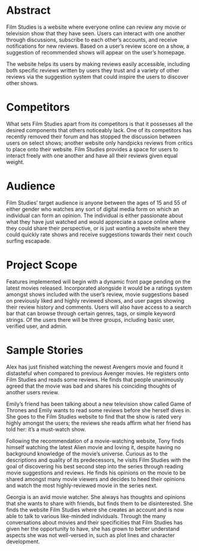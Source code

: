# Abstract

Film Studies is a website where everyone online can review any movie or television show that they have seen. Users can interact with one another through discussions, subscribe to each other’s accounts, and receive notifications for new reviews. Based on a user’s review score on a show, a suggestion of recommended shows will appear on the user’s homepage.

The website helps its users by making reviews easily accessible, including both specific reviews written by users they trust and a variety of other reviews via the suggestion system that could inspire the users to discover other shows.

# Competitors

What sets Film Studies apart from its competitors is that it possesses all the desired components that others noticeably lack. One of its competitors has recently removed their forum and has stopped the discussion between users on select shows; another website only handpicks reviews from critics to place onto their website. Film Studies provides a space for users to interact freely with one another and have all their reviews given equal weight.

# Audience

Film Studies’ target audience is anyone between the ages of 15 and 55 of either gender who watches any sort of digital media form on which an individual can form an opinion. The individual is either passionate about what they have just watched and would appreciate a space online where they could share their perspective, or is just wanting a website where they could quickly rate shows and receive suggestions towards their next couch surfing escapade.
 

# Project Scope

Features implemented will begin with a dynamic front page pending on the latest movies released. Incorporated alongside it would be a ratings system amongst shows included with the user’s review, movie suggestions based on previously liked and highly reviewed shows, and user pages showing their review history and comments. Users will also have access to a search bar that can browse through certain genres, tags, or simple keyword strings. Of the users there will be three groups, including basic user, verified user, and admin.

# Sample Stories

Alex has just finished watching the newest Avengers movie and found it distasteful when compared to previous Avenger movies. He registers onto Film Studies and reads some reviews. He finds that people unanimously agreed that the movie was bad and shares his coinciding thoughts of another users review.

Emily’s friend has been talking about a new television show called Game of Thrones and Emily wants to read some reviews before she herself dives in. She goes to the Film Studies website to find that the show is rated very highly amongst the users; the reviews she reads affirm what her friend has told her: it’s a must-watch show.

Following the recommendation of a movie-watching website, Tony finds himself watching the latest Alien movie and loving it, despite having no background knowledge of the movie’s universe. Curious as to the descriptions and quality of its predecessors, he visits Film Studies with the goal of discovering his best second step into the series through reading movie suggestions and reviews. He finds his opinions on the movie to be shared amongst many movie viewers and decides to heed their opinions and watch the most highly-reviewed movie in the series next.

Georgia is an avid movie watcher. She always has thoughts and opinions that she wants to share with friends, but finds them to be disinterested. She finds the website Film Studies where she creates an account and is now able to talk to various like-minded individuals. Through the many conversations about movies and their specificities that Film Studies has given her the opportunity to have, she has grown to better understand aspects she was not well-versed in, such as plot lines and character development. 

